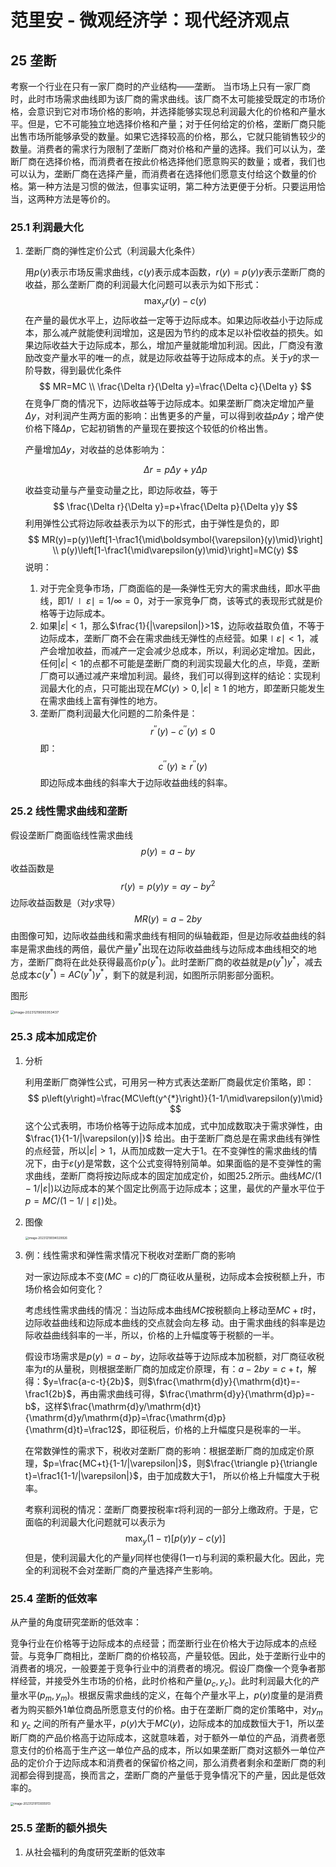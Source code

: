# 范里安 - 微观经济学：现代经济观点

## 25 垄断

考察一个行业在只有一家厂商时的产业结构——垄断。 当市场上只有一家厂商时，此时市场需求曲线即为该厂商的需求曲线。该厂商不太可能接受既定的市场价格，会意识到它对市场价格的影响，并选择能够实现总利润最大化的价格和产量水平。但是，它不可能独立地选择价格和产量；对于任何给定的价格，垄断厂商只能出售市场所能够承受的数量。如果它选择较高的价格，那么，它就只能销售较少的数量。消费者的需求行为限制了垄断厂商对价格和产量的选择。我们可以认为，垄断厂商在选择价格，而消费者在按此价格选择他们愿意购买的数量；或者，我们也可以认为，垄断厂商在选择产量，而消费者在选择他们愿意支付给这个数量的价格。第一种方法是习惯的做法，但事实证明，第二种方法更便于分析。只要运用恰当，这两种方法是等价的。

### 25.1 利润最大化

1. 垄断厂商的弹性定价公式（利润最大化条件）

   用$p(y)$表示市场反需求曲线，$c(y)$表示成本函数，$r(y)=p(y)y$表示垄断厂商的收益，那么垄断厂商的利润最大化问题可以表示为如下形式：
   $$
   \max_yr(y)-c(y)
   $$
   在产量的最优水平上，边际收益一定等于边际成本。如果边际收益小于边际成本，那么减产就能使利润增加，这是因为节约的成本足以补偿收益的损失。如果边际收益大于边际成本，那么，增加产量就能增加利润。因此，厂商没有激励改变产量水平的唯一的点，就是边际收益等于边际成本的点。关于$y$的求一阶导数，得到最优化条件
   $$
   MR=MC \\
   \frac{\Delta r}{\Delta y}=\frac{\Delta c}{\Delta y}
   $$
   在竞争厂商的情况下，边际收益等于边际成本。如果垄断厂商决定增加产量$Δy$，对利润产生两方面的影响：出售更多的产量，可以得到收益$p\Delta y$；增产使价格下降$\Delta p$，它起初销售的产量现在要按这个较低的价格出售。

   产量增加$\Delta y$，对收益的总体影响为：

   $$
   \Delta r=p\Delta y+y\Delta p
   $$

   收益变动量与产量变动量之比，即边际收益，等于
   $$
   \frac{\Delta r}{\Delta y}=p+\frac{\Delta p}{\Delta y}y
   $$
   利用弹性公式将边际收益表示为以下的形式，由于弹性是负的，即
   $$
   MR(y)=p(y)\left[1-\frac1{\mid\boldsymbol{\varepsilon}(y)\mid}\right]  \\
   p(y)\left[1-\frac1{\mid\varepsilon(y)\mid}\right]=MC(y)
   $$
   说明：

   1. 对于完全竞争市场，厂商面临的是—条弹性无穷大的需求曲线，即水平曲线，即$1/\mid\varepsilon\mid=1/\infty=0$，对于一家竞争厂商，该等式的表现形式就是价格等于边际成本。
   2. 如果$|\varepsilon|<1$，那么$\frac{1}{|\varepsilon|}>1$，边际收益取负值，不等于边际成本，垄断厂商不会在需求曲线无弹性的点经营。如果$\mid\varepsilon\mid<1$，减产会增加收益，而减产一定会减少总成本，所以，利润必定增加。因此，任何$|\varepsilon|<1$的点都不可能是垄断厂商的利润实现最大化的点，毕竟，垄断厂商可以通过减产来增加利润。最终，我们可以得到这样的结论：实现利润最大化的点，只可能出现在$MC(y)>0,|\varepsilon|\geqslant1$ 的地方，即垄断只能发生在需求曲线上富有弹性的地方。
   3. 垄断厂商利润最大化问题的二阶条件是：
      $$
      r^{\prime\prime}(y)-c^{\prime\prime}(y)\leq0
      $$
      即：
      $$
      c^{\prime\prime}\left(y\right)\geq r^{\prime\prime}\left(y\right)
      $$
       即边际成本曲线的斜率大于边际收益曲线的斜率。
   

### 25.2 线性需求曲线和垄断

假设垄断厂商面临线性需求曲线
$$
p(y)=a-by
$$
收益函数是
$$
r\left(y\right)=p\left(y\right)y=ay-by^2
$$
边际收益函数是（对$y$求导）
$$
MR\left(y\right)=a-2by
$$
由图像可知，边际收益曲线和需求曲线有相同的纵轴截距，但是边际收益曲线的斜率是需求曲线的两倍，最优产量$y^{*}$出现在边际收益曲线与边际成本曲线相交的地方，垄断厂商将在此处获得最高价$p(y^*)$。此时垄断厂商的收益就是$p(y^*)y^*$，减去总成本$c(y^*)=AC(y^*)y^*$，剩下的就是利润，如图所示阴影部分面积。

图形

<img src="assets/image-20231219093353437.png" alt="image-20231219093353437" style="zoom:38%;" />

### 25.3 成本加成定价

1. 分析

   利用垄断厂商弹性公式，可用另一种方式表达垄断厂商最优定价策略，即：
   $$
   p\left(y\right)=\frac{MC\left(y^{*}\right)}{1-1/\mid\varepsilon(y)\mid}
   $$
   这个公式表明，市场价格等于边际成本加成，式中加成数取决于需求弹性，由$\frac{1}{1-1/|\varepsilon(y)|}$ 给出。由于垄断厂商总是在需求曲线有弹性的点经营，所以$|ε |>1$，从而加成数一定大于1。在不变弹性的需求曲线的情况下，由于$\varepsilon(y)$是常数，这个公式变得特别简单。如果面临的是不变弹性的需求曲线，垄断厂商将按边际成本的固定加成定价，如图25.2所示。曲线$MC/(1-1/|\varepsilon|)$以边际成本的某个固定比例高于边际成本；这里，最优的产量水平位于$p=MC/(1-1/\mid\varepsilon\mid)$处。

2. 图像

   <img src="assets/image-20231219094029926.png" alt="image-20231219094029926" style="zoom:33%;" />

3. 例：线性需求和弹性需求情况下税收对垄断厂商的影响

   对一家边际成本不变$(MC=c)$的厂商征收从量税，边际成本会按税额上升，市场价格会如何变化？

   考虑线性需求曲线的情况：当边际成本曲线$MC$按税额向上移动至$MC+t$时，边际收益曲线和边际成本曲线的交点就会向左移 动。由于需求曲线的斜率是边际收益曲线斜率的一半，所以，价格的上升幅度等于税额的一半。

   假设市场需求是$p(y)=a-by$，边际收益等于边际成本加税额，对厂商征收税率为$t$的从量税，则根据垄断厂商的加成定价原理，有：$a-2by=c+t$，解得：$y=\frac{a-c-t}{2b}$，则$\frac{\mathrm{d}y}{\mathrm{d}t}=-\frac1{2b}$，再由需求曲线可得，$\frac{\mathrm{d}y}{\mathrm{d}p}=-b$，这样$\frac{\mathrm{d}y/\mathrm{d}t}{\mathrm{d}y/\mathrm{d}p}=\frac{\mathrm{d}p}{\mathrm{d}t}=\frac12$，即征税后，价格的上升幅度只是税率的一半。

   在常数弹性的需求下，税收对垄断厂商的影响：根据垄断厂商的加成定价原理，$p=\frac{MC+t}{1-1/|\varepsilon|}$，则$\frac{\triangle p}{\triangle t}=\frac1{1-1/|\varepsilon|}$，由于加成数大于1， 所以价格上升幅度大于税率。

   考察利润税的情况：垄断厂商要按税率$\tau$将利润的一部分上缴政府。于是，它面临的利润最大化问题就可以表示为
   $$
   \max_{y} (1-\tau)[p(y)y-c(y)]
   $$
   但是，使利润最大化的产量$y$同样也使得(1一$\tau$)与利润的乘积最大化。因此，完全的利润税不会对垄断厂商的产量选择产生影响。

### 25.4 垄断的低效率

从产量的角度研究垄断的低效率：

竞争行业在价格等于边际成本的点经营；而垄断行业在价格大于边际成本的点经营。与竞争厂商相比，垄断厂商的价格较高，产量较低。因此，处于垄断行业中的消费者的境况，一般要差于竞争行业中的消费者的境况。假设厂商像一个竞争者那样经营，并接受外生市场的价格，此时价格和产量$(p_c,y_c)$。此时利润最大化的产量水平$(p_m,y_m)$。根据反需求曲线的定义，在每个产量水平上，$p(y)$度量的是消费者为购买额外1单位商品所愿意支付的价格。由于在垄断厂商的定价策略中，对$y_m$和 $y_\mathrm{c}$ 之间的所有产量水平，$p(y)$大于$MC(y)$，边际成本的加成数恒大于1，所以垄断厂商的产品价格高于边际成本，这就意味着，对于额外一单位的产品，消费者愿意支付的价格高于生产这一单位产品的成本，所以如果垄断厂商对这额外一单位产品的定价介于边际成本和消费者的保留价格之间，那么消费者剩余和垄断厂商的利润都会得到提高，换而言之，垄断厂商的产量低于竞争情况下的产量，因此是低效率的。

<img src="assets/image-20231219113935913.png" alt="image-20231219113935913" style="zoom:33%;" />

### 25.5 垄断的额外损失

1. 从社会福利的角度研究垄断的低效率

   

